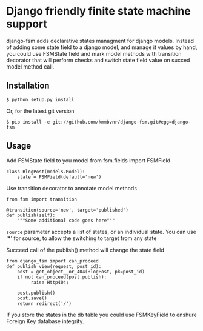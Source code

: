 Django friendly finite state machine support
============================================

django-fsm adds declarative states managment for django models.
Instead of adding some state field to a django model, and manage it
values by hand, you could use FSMState field and mark model methods
with transition decorator that will perform checks and switch state
field value on succed model method call.

Installation
------------

    $ python setup.py install

Or, for the latest git version

    $ pip install -e git://github.com/kmmbvnr/django-fsm.git#egg=django-fsm


Usage
-----

Add FSMState field to you model
    from fsm.fields import FSMField

    class BlogPost(models.Model):
        state = FSMField(default='new')


Use transition decorator to annotate model methods

    from fsm import transition
    
    @transition(source='new', target='published')
    def publish(self):
        """Some additional code goes here"""


`source` parameter accepts a list of states, or an individual state.
You can use '*' for source, to allow the switching to target from any state


Succeed call of the publish() method will change the state field

    from django_fsm import can_proceed
    def publish_view(request, post_id):
        post = get_object__or_404(BlogPost, pk=post_id)
        if not can_proceed(post.publish):
             raise Http404;

        post.publish()
        post.save()
        return redirect('/')

If you store the states in the db table you could use FSMKeyField to
enshure Foreign Key database integrity.















